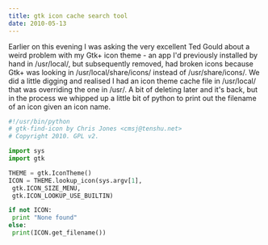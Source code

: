 ```yaml
---
title: gtk icon cache search tool
date: 2010-05-13
---
```


Earlier on this evening I was asking the very excellent Ted Gould about a weird problem with my Gtk+ icon theme - an app I'd previously installed by hand in /usr/local/, but subsequently removed, had broken icons because Gtk+ was looking in /usr/local/share/icons/ instead of /usr/share/icons/.
We did a little digging and realised I had an icon theme cache file in /usr/local/ that was overriding the one in /usr/. A bit of deleting later and it's back, but in the process we whipped up a little bit of python to print out the filename of an icon given an icon name.

```python
#!/usr/bin/python
# gtk-find-icon by Chris Jones <cmsj@tenshu.net>
# Copyright 2010. GPL v2.

import sys
import gtk

THEME = gtk.IconTheme()
ICON = THEME.lookup_icon(sys.argv[1],
 gtk.ICON_SIZE_MENU,
 gtk.ICON_LOOKUP_USE_BUILTIN)

if not ICON:
 print "None found"
else:
 print(ICON.get_filename())
```
